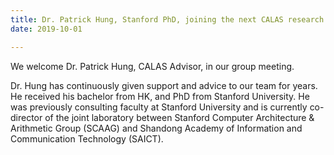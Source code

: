 ```yaml
---
title: Dr. Patrick Hung, Stanford PhD, joining the next CALAS research meeting
date: 2019-10-01

---
```

We welcome Dr. Patrick Hung, CALAS Advisor, in our group meeting.
<!--more-->
Dr. Hung has continuously given support and advice to our team for years. He received his bachelor from HK, and PhD from Stanford University. He was previously consulting faculty at Stanford University and is currently co-director of the joint laboratory between Stanford Computer Architecture & Arithmetic Group (SCAAG) and Shandong Academy of Information and Communication Technology (SAICT).